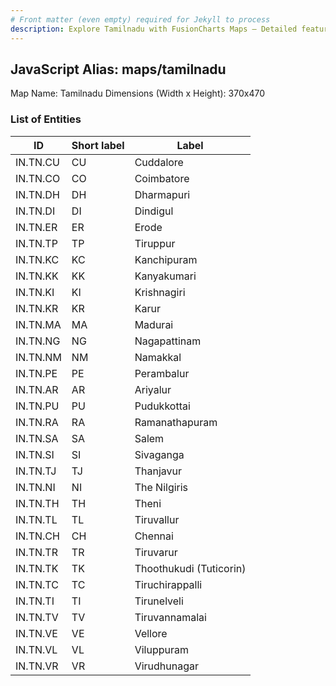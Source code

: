 ```yaml
---
# Front matter (even empty) required for Jekyll to process
description: Explore Tamilnadu with FusionCharts Maps – Detailed features for seamless integration. Try now & enhance your data visualization today! 
---
```


## JavaScript Alias: maps/tamilnadu

Map Name: Tamilnadu
Dimensions (Width x Height): 370x470






### List of Entities

ID | Short label | Label
---|---|---|
IN.TN.CU|CU|Cuddalore
IN.TN.CO|CO|Coimbatore
IN.TN.DH|DH|Dharmapuri
IN.TN.DI|DI|Dindigul
IN.TN.ER|ER|Erode
IN.TN.TP|TP|Tiruppur
IN.TN.KC|KC|Kanchipuram
IN.TN.KK|KK|Kanyakumari
IN.TN.KI|KI|Krishnagiri
IN.TN.KR|KR|Karur
IN.TN.MA|MA|Madurai
IN.TN.NG|NG|Nagapattinam
IN.TN.NM|NM|Namakkal
IN.TN.PE|PE|Perambalur
IN.TN.AR|AR|Ariyalur
IN.TN.PU|PU|Pudukkottai
IN.TN.RA|RA|Ramanathapuram
IN.TN.SA|SA|Salem
IN.TN.SI|SI|Sivaganga
IN.TN.TJ|TJ|Thanjavur
IN.TN.NI|NI|The Nilgiris
IN.TN.TH|TH|Theni
IN.TN.TL|TL|Tiruvallur
IN.TN.CH|CH|Chennai
IN.TN.TR|TR|Tiruvarur
IN.TN.TK|TK|Thoothukudi (Tuticorin)
IN.TN.TC|TC|Tiruchirappalli
IN.TN.TI|TI|Tirunelveli
IN.TN.TV|TV|Tiruvannamalai
IN.TN.VE|VE|Vellore
IN.TN.VL|VL|Viluppuram
IN.TN.VR|VR|Virudhunagar